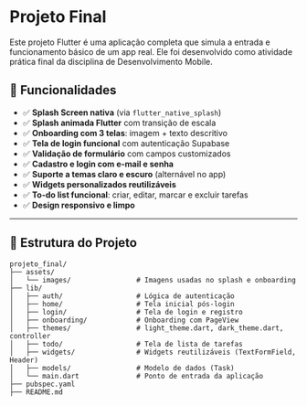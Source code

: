 # Projeto Final

Este projeto Flutter é uma aplicação completa que simula a entrada e funcionamento básico de um app real. Ele foi desenvolvido como atividade prática final da disciplina de Desenvolvimento Mobile.

## 🚀 Funcionalidades

- ✅ **Splash Screen nativa** (via `flutter_native_splash`)
- ✅ **Splash animada Flutter** com transição de escala
- ✅ **Onboarding com 3 telas**: imagem + texto descritivo
- ✅ **Tela de login funcional** com autenticação Supabase
- ✅ **Validação de formulário** com campos customizados
- ✅ **Cadastro e login com e-mail e senha**
- ✅ **Suporte a temas claro e escuro** (alternável no app)
- ✅ **Widgets personalizados reutilizáveis**
- ✅ **To-do list funcional**: criar, editar, marcar e excluir tarefas
- ✅ **Design responsivo e limpo**

---

## 🧩 Estrutura do Projeto

```plaintext
projeto_final/
├── assets/
│   └── images/                # Imagens usadas no splash e onboarding
├── lib/
│   ├── auth/                  # Lógica de autenticação
│   ├── home/                  # Tela inicial pós-login
│   ├── login/                 # Tela de login e registro
│   ├── onboarding/            # Onboarding com PageView
│   ├── themes/                # light_theme.dart, dark_theme.dart, controller
│   ├── todo/                  # Tela de lista de tarefas
│   ├── widgets/               # Widgets reutilizáveis (TextFormField, Header)
│   ├── models/                # Modelo de dados (Task)
│   └── main.dart              # Ponto de entrada da aplicação
├── pubspec.yaml
├── README.md

